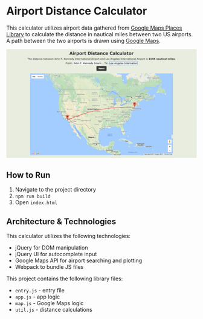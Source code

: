 # Airport Distance Calculator

[Google Maps]: https://developers.google.com/maps/
[Google Maps Places Library]: https://developers.google.com/maps/documentation/javascript/places

This calculator utilizes airport data gathered from
[Google Maps Places Library] to calculate the distance in nautical miles
between two US airports.  A path between the two airports is drawn using
[Google Maps].

![main](assets/screenshot.png)

## How to Run

1.  Navigate to the project directory
2.  `npm run build`
3.  Open `index.html`

## Architecture & Technologies

This calculator utilizes the following technologies:

- jQuery for DOM manipulation
- jQuery UI for autocomplete input
- Google Maps API for airport searching and plotting
- Webpack to bundle JS files

This project contains the following library files:

- `entry.js` - entry file
- `app.js` - app logic
- `map.js` - Google Maps logic
- `util.js` - distance calculations
